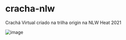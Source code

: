 # cracha-nlw
Crachá Virtual criado na trilha origin na NLW Heat 2021

![image](https://user-images.githubusercontent.com/92896765/209250454-d074f4dc-e9f0-4fe6-88d4-4fbe71847a3b.png)
